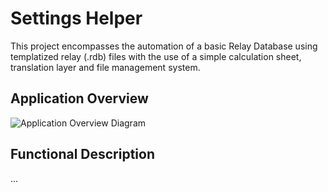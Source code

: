 # Settings Helper
This project encompasses the automation of a basic Relay Database using templatized relay (.rdb) files with the use of a simple calculation sheet, translation layer and file management system.

## Application Overview
![Application Overview Diagram](https://github.com/TannerHollis/SettingsHelper/documentation/images/overview.png)

## Functional Description
...